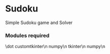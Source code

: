 # Sudoku
Simple Sudoku game and Solver
### Modules required
\dot customtkinter\n
numpy\n
tkinter\n
numpy\n
